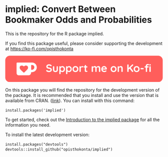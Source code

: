 # implied: Convert Between Bookmaker Odds and Probabilities

This is the repository for the R package implied. 


If you find this package useful, please consider supporting the development at https://ko-fi.com/opisthokonta

[![ko-fi banner and link](README_files/SupportMe_red@2x_scaled.png)](https://ko-fi.com/opisthokonta)


On this package you will find the repository for the development version of the package. It is recommended that you install and use the version that is available from CRAN. ([link](https://cran.r-project.org/package=implied)). You can install with this command:

```{r, eval=FALSE}
install.packages('implied')
```

To get started, check out the [Introduction to the implied package](https://cran.r-project.org/web/packages/implied/vignettes/introduction.html) for all the information you need.


To install the latest development version:

```{r, eval=FALSE}
install.packages("devtools")
devtools::install_github("opisthokonta/implied")
```

